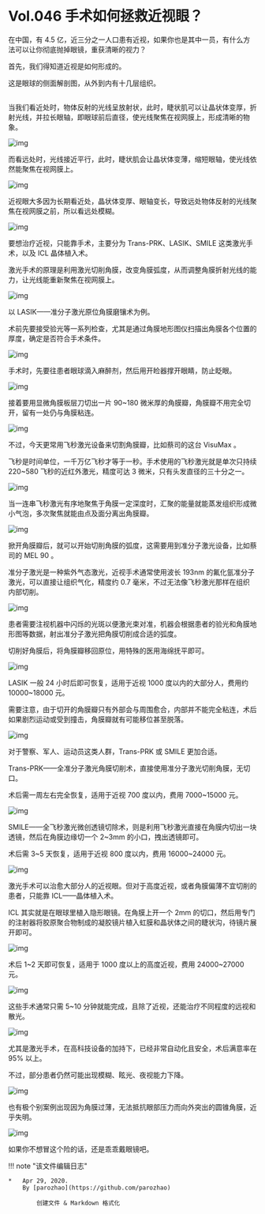 # Vol.046 手术如何拯救近视眼？

在中国，有 4.5 亿，近三分之一人口患有近视，如果你也是其中一员，有什么方法可以让你彻底抛掉眼镜，重获清晰的视力？

首先，我们得知道近视是如何形成的。

这是眼球的侧面解剖图，从外到内有十几层组织。

![img](data:image/gif;base64,iVBORw0KGgoAAAANSUhEUgAAAAEAAAABCAYAAAAfFcSJAAAADUlEQVQImWNgYGBgAAAABQABh6FO1AAAAABJRU5ErkJggg==)

当我们看近处时，物体反射的光线呈放射状，此时，睫状肌可以让晶状体变厚，折射光线，并拉长眼轴，即眼球前后直径，使光线聚焦在视网膜上，形成清晰的物象。

![img](https://mmbiz.qpic.cn/mmbiz_gif/U6yRaDu1NaafxibaQomU4QchPy5ibt1L56JptkDCfpY7XoRhuxeZNYdBk6Kic1CiaTs80jnlvBG8h08hiaHvF7jEZLQ/640?wx_fmt=gif&tp=webp&wxfrom=5&wx_lazy=1)

而看远处时，光线接近平行，此时，睫状肌会让晶状体变薄，缩短眼轴，使光线依然能聚焦在视网膜上。

![img](https://mmbiz.qpic.cn/mmbiz_gif/U6yRaDu1NaafxibaQomU4QchPy5ibt1L56cdpqFxeyyB8xVU6n4XmzOVg43eCIn2u373b7asoQNIu9GOpuh3O2VA/640?wx_fmt=gif&tp=webp&wxfrom=5&wx_lazy=1)

近视眼大多因为长期看近处，晶状体变厚、眼轴变长，导致远处物体反射的光线聚焦在视网膜之前，所以看远处模糊。

![img](https://mmbiz.qpic.cn/mmbiz_gif/U6yRaDu1NaafxibaQomU4QchPy5ibt1L56GCBjia2AKqPxd458Jtjr7etNjDBnJMlVCTiaViaau4J859Hfr8EbTUdAg/640?wx_fmt=gif&tp=webp&wxfrom=5&wx_lazy=1)

要想治疗近视，只能靠手术，主要分为 Trans-PRK、LASIK、SMILE 这类激光手术，以及 ICL 晶体植入术。

激光手术的原理是利用激光切削角膜，改变角膜弧度，从而调整角膜折射光线的能力，让光线能重新聚焦在视网膜上。

![img](https://mmbiz.qpic.cn/mmbiz_gif/U6yRaDu1NaafxibaQomU4QchPy5ibt1L565VIC3iaY6Ql9LYiaWsNeXdUGBSKvTw6VqZMnjxo1wLbLuOLoJg7qxNZA/640?wx_fmt=gif&tp=webp&wxfrom=5&wx_lazy=1)

以 LASIK——准分子激光原位角膜磨镶术为例。

术前先要接受验光等一系列检查，尤其是通过角膜地形图仪扫描出角膜各个位置的厚度，确定是否符合手术条件。

![img](https://mmbiz.qpic.cn/mmbiz_gif/U6yRaDu1NaafxibaQomU4QchPy5ibt1L56QVYia6DXFEOBt250ua4EX0mIxicdRwlyrJszpB6nsDg9191r9GSE9V4w/640?wx_fmt=gif&tp=webp&wxfrom=5&wx_lazy=1)

手术时，先要往患者眼球滴入麻醉剂，然后用开睑器撑开眼睛，防止眨眼。

![img](https://mmbiz.qpic.cn/mmbiz_gif/U6yRaDu1NaafxibaQomU4QchPy5ibt1L56awicRL7iagt7henfYIiaXtBYtzImn0qRQRyRKRd1rFVro7cibicRctJ2ic0A/640?wx_fmt=gif&tp=webp&wxfrom=5&wx_lazy=1)

接着要用显微角膜板层刀切出一片 90~180 微米厚的角膜瓣，角膜瓣不用完全切开，留有一处仍与角膜粘连。

![img](https://mmbiz.qpic.cn/mmbiz_gif/U6yRaDu1NaafxibaQomU4QchPy5ibt1L56VGO16VFjacRGUAIicHoJSOONsiaqL2vCkxl45CGhn2NPdQfwtZU0jibJg/640?wx_fmt=gif&tp=webp&wxfrom=5&wx_lazy=1)

不过，今天更常用飞秒激光设备来切割角膜瓣，比如蔡司的这台 VisuMax 。

飞秒是时间单位，一千万亿飞秒才等于一秒。手术使用的飞秒激光就是单次只持续 220~580 飞秒的近红外激光，精度可达 3 微米，只有头发直径的三十分之一。

![img](https://mmbiz.qpic.cn/mmbiz_gif/U6yRaDu1NaafxibaQomU4QchPy5ibt1L56rwurl05ric9LXYwB2vUHFFPMLvSSU8SqMFJLMHBuSBvbZlfWict8cukw/640?wx_fmt=gif&tp=webp&wxfrom=5&wx_lazy=1)

当一连串飞秒激光有序地聚焦于角膜一定深度时，汇聚的能量就能蒸发组织形成微小气泡，多次聚焦就能由点及面分离出角膜瓣。

![img](https://mmbiz.qpic.cn/mmbiz_gif/U6yRaDu1NaafxibaQomU4QchPy5ibt1L56albZ6ltTjZO5TUHmufsSzMf5TFxfsqjsnbXaRoQX5tEBI5kunIDFxw/640?wx_fmt=gif&tp=webp&wxfrom=5&wx_lazy=1)

掀开角膜瓣后，就可以开始切削角膜的弧度，这需要用到准分子激光设备，比如蔡司的 MEL 90 。

准分子激光是一种紫外气态激光，近视手术通常使用波长 193nm 的氟化氩准分子激光，可以直接让组织气化，精度约 0.7 毫米，不过无法像飞秒激光那样在组织内部切削。

![img](https://mmbiz.qpic.cn/mmbiz_gif/U6yRaDu1NaafxibaQomU4QchPy5ibt1L56HicWknA14NicQhic2caibEKQWES8sTncz2ATaL8uIBiabdfLYAoWWghtrTA/640?wx_fmt=gif&tp=webp&wxfrom=5&wx_lazy=1)

患者需要注视机器中闪烁的光斑以便激光束对准，机器会根据患者的验光和角膜地形图等数据，射出准分子激光把角膜切削成合适的弧度。

切削好角膜后，将角膜瓣移回原位，用特殊的医用海绵抚平即可。

![img](https://mmbiz.qpic.cn/mmbiz_gif/U6yRaDu1NaafxibaQomU4QchPy5ibt1L56SSxicVYljZwF6Uk9TiaGL6vGhWEyiaT1oybJ7OtUR2pewWuHHry3p6s2A/640?wx_fmt=gif&tp=webp&wxfrom=5&wx_lazy=1)

LASIK 一般 24 小时后即可恢复，适用于近视 1000 度以内的大部分人，费用约 10000~18000 元。

需要注意，由于切开的角膜瓣只有外部会与周围愈合，内部并不能完全粘连，术后如果剧烈运动或受到撞击，角膜瓣就有可能移位甚至脱落。

![img](https://mmbiz.qpic.cn/mmbiz_gif/U6yRaDu1NaafxibaQomU4QchPy5ibt1L56UtnPnkkJ02KeVXtLSmF8sKjHOz41aFHdBhmsr5dh5mFcuqictyf9HDQ/640?wx_fmt=gif&tp=webp&wxfrom=5&wx_lazy=1)

对于警察、军人、运动员这类人群，Trans-PRK 或 SMILE 更加合适。

Trans-PRK——全准分子激光角膜切削术，直接使用准分子激光切削角膜，无切口。

术后需一周左右完全恢复，适用于近视 700 度以内，费用 7000~15000 元。

![img](https://mmbiz.qpic.cn/mmbiz_gif/U6yRaDu1NaafxibaQomU4QchPy5ibt1L567hib0bDy9zLgCEJxibKR3GWbyQxjvDjUrcWm7hgxqicCZttjxA6ASu3bw/640?wx_fmt=gif&tp=webp&wxfrom=5&wx_lazy=1)

SMILE——全飞秒激光微创透镜切除术，则是利用飞秒激光直接在角膜内切出一块透镜，然后在角膜边缘切一个 2~3mm 的小口，拽出透镜即可。

术后需 3~5 天恢复，适用于近视 800 度以内，费用 16000~24000 元。

![img](https://mmbiz.qpic.cn/mmbiz_gif/U6yRaDu1NaafxibaQomU4QchPy5ibt1L56a7Vb3EILuZW75WejWSZBDUm6zSLlnaOeHzF4VAjLPicXOlrAhib1AJEg/640?wx_fmt=gif&tp=webp&wxfrom=5&wx_lazy=1)

激光手术可以治愈大部分人的近视眼。但对于高度近视，或者角膜偏薄不宜切削的患者，只能靠 ICL——晶体植入术。

ICL 其实就是在眼球里植入隐形眼镜。在角膜上开一个 2mm 的切口，然后用专门的注射器将胶原聚合物制成的凝胶镜片植入虹膜和晶状体之间的睫状沟，待镜片展开即可。

![img](https://mmbiz.qpic.cn/mmbiz_gif/U6yRaDu1NaafxibaQomU4QchPy5ibt1L56nV1YpeAVx4Iice8g4UrcdpskLSQt3c3Wn8HicLWE3oGYX9reRuBWOgUA/640?wx_fmt=gif&tp=webp&wxfrom=5&wx_lazy=1)

术后 1~2 天即可恢复，适用于 1000 度以上的高度近视，费用 24000~27000 元。

![img](https://mmbiz.qpic.cn/mmbiz_png/U6yRaDu1NaafxibaQomU4QchPy5ibt1L5630ftUSksaN2ww8fzkJ32hHSsb9sXHaEibTAEKOFkyrSpngxwbJsicy7w/640?wx_fmt=png&tp=webp&wxfrom=5&wx_lazy=1&wx_co=1)

这些手术通常只需 5~10 分钟就能完成，且除了近视，还能治疗不同程度的远视和散光。

![img](https://mmbiz.qpic.cn/mmbiz_png/U6yRaDu1NaafxibaQomU4QchPy5ibt1L56k3duOtNwNIoGC8QNWpEQ7Ivnxp8afBLhzo7s2hqwEmGn7PmJ3IfDZQ/640?wx_fmt=png&tp=webp&wxfrom=5&wx_lazy=1&wx_co=1)

尤其是激光手术，在高科技设备的加持下，已经非常自动化且安全，术后满意率在 95% 以上。

不过，部分患者仍然可能出现模糊、眩光、夜视能力下降。

![img](https://mmbiz.qpic.cn/mmbiz_gif/U6yRaDu1NaafxibaQomU4QchPy5ibt1L56MX2N0ibnzBgXnHBaAF7ljskkNxSviaTeHMhbf9zHxmrbpib6kcBFL5PibQ/640?wx_fmt=gif&tp=webp&wxfrom=5&wx_lazy=1)

也有极个别案例出现因为角膜过薄，无法抵抗眼部压力而向外突出的圆锥角膜，近乎失明。

![img](https://mmbiz.qpic.cn/mmbiz_gif/U6yRaDu1NaafxibaQomU4QchPy5ibt1L56nST0ge3reeN2bjbbACibjs0dGMQ5dm2M63PKpXVVzEBO8wuMgKszyDA/640?wx_fmt=gif&tp=webp&wxfrom=5&wx_lazy=1)

如果你不想冒这个险的话，还是乖乖戴眼镜吧。

!!! note "该文件编辑日志"

	* 	Apr 29, 2020.
		By [parozhao](https://github.com/parozhao)
	
			创建文件 & Markdown 格式化
